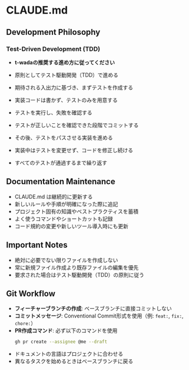 # CLAUDE.md

## Development Philosophy

### Test-Driven Development (TDD)

- **t-wadaの推奨する進め方に従ってください**

- 原則としてテスト駆動開発（TDD）で進める
- 期待される入出力に基づき、まずテストを作成する
- 実装コードは書かず、テストのみを用意する
- テストを実行し、失敗を確認する
- テストが正しいことを確認できた段階でコミットする
- その後、テストをパスさせる実装を進める
- 実装中はテストを変更せず、コードを修正し続ける
- すべてのテストが通過するまで繰り返す

## Documentation Maintenance

- CLAUDE.md は継続的に更新する
- 新しいルールや手順が明確になった際に追記
- プロジェクト固有の知識やベストプラクティスを蓄積
- よく使うコマンドやショートカットも記録
- コード規約の変更や新しいツール導入時にも更新

## Important Notes

- 絶対に必要でない限りファイルを作成しない
- 常に新規ファイル作成より既存ファイルの編集を優先
- 要求された場合はテスト駆動開発（TDD）の原則に従う

## Git Workflow

- **フィーチャーブランチの作成**: ベースブランチに直接コミットしない
- **コミットメッセージ**: Conventional Commit形式を使用（例: `feat:`, `fix:`, `chore:`）
- **PR作成コマンド**: 必ず以下のコマンドを使用
  ```bash
  gh pr create --assignee @me --draft 
  ```
- ドキュメントの言語はプロジェクトに合わせる
- 異なるタスクを始めるときはベースブランチに戻る
